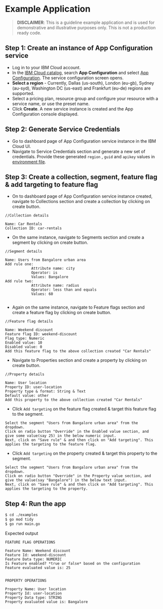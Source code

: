 # Example Application

> **DISCLAIMER**: This is a guideline example application and is used for demonstrative and illustrative purposes only. This is not a production ready code.

## Step 1: Create an instance of App Configuration service

- Log in to your IBM Cloud account.
- In the [IBM Cloud catalog](https://cloud.ibm.com/catalog#services), search **App Configuration** and
  select [App Configuration](https://cloud.ibm.com/catalog/services/app-configuration). The service configuration screen
  opens.
- **Select a region** - Currently, Dallas (us-south), London (eu-gb), Sydney (au-syd), Washington DC (us-east) and Frankfurt (eu-de) regions are supported.
- Select a pricing plan, resource group and configure your resource with a service name, or use the preset name.
- Click **Create**. A new service instance is created and the App Configuration console displayed.

## Step 2: Generate Service Credentials

- Go to dashboard page of App Configuration service instance in the IBM Cloud UI.
- Navigate to Service Credentials section and generate a new set of credentials. Provide these generated `region`
  , `guid` and `apikey` values in [environment file](.env).

## Step 3: Create a collection, segment, feature flag & add targeting to feature flag

- On to dashboard page of App Configuration service instance created, navigate to Collections section and create a
  collection by clicking on create button.

```
//Collection details

Name: Car Rentals
Collection ID: car-rentals
```

- On the same instance, navigate to Segments section and create a segment by clicking on create button.

```
//Segment details

Name: Users from Bangalore urban area
Add rule one:
            Attribute name: city
            Operator: is
            Values: Bangalore
Add rule two:
            Attribute name: radius
            Operator: less than and equals
            Values: 60
            
```

- Again on the same instance, navigate to Feature flags section and create a feature flag by clicking on create button.

```
//Feature flag details

Name: Weekend discount
Feature flag ID: weekend-discount
Flag type: Numeric
Enabled value: 10
Disabled value: 0
Add this feature flag to the above collection created "Car Rentals"
```

- Navigate to Properties section and create a property by clicking on create button.

```
//Property details

Name: User location
Property ID: user-location
Property type & format: String & Text
Default value: other
Add this property to the above collection created "Car Rentals"
```

- Click `Add targeting` on the feature flag created & target this feature flag to the segment.

```
Select the segment "Users from Bangalore urban area" from the dropdown.
Click on radio button "Override" in the Enabled value section, and give some value(say 25) in the below numeric input.
Next, click on "Save rule" & and then click on "Add targeting". This applies the targeting to the feature flag.
```

- Click `Add targeting` on the property created & target this property to the segment.

```
Select the segment "Users from Bangalore urban area" from the dropdown.
Click on radio button "Override" in the Property value section, and give the value(say "Bangalore") in the below text input.
Next, click on "Save rule" & and then click on "Add targeting". This applies the targeting to the property.
```

## Step 4: Run the app

```bash
$ cd ./examples
$ go mod tidy
$ go run main.go
```

Expected output

```
FEATURE FLAG OPERATIONS

Feature Name: Weekend discount
Feature Id: weekend-discount
Feature Data type: NUMERIC
Is Feature enabled? *true or false* based on the configuration
Feature evaluated value is: 25


PROPERTY OPERATIONS

Property Name: User location
Property Id: user-location
Property Data type: STRING
Property evaluated value is: Bangalore

```
